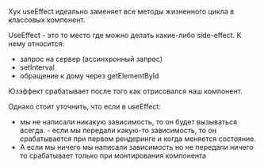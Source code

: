 Хук useEffect идеально заменяет все методы жизненного цикла в классовых компонент. 

UseEffect - это то место где можно делать какие-либо side-effect. К нему относится: 

- запрос на сервер (ассинхронный запрос)
- setInterval
- обращение к дому через getElementById

Юзэффект срабатывает после того как отрисовался наш компонент.

Однако стоит уточнить, что если в useEffect: 
- мы не написали никакую зависимость, то он будет вызываться всегда.  - если мы передали какую-то зависимость, то он срабатывается при первом рендеринге и когда меняется состояние. 
- А если мы ничего мы написали зависимость но не передали ничего то  срабатывает только при монтирования компонента